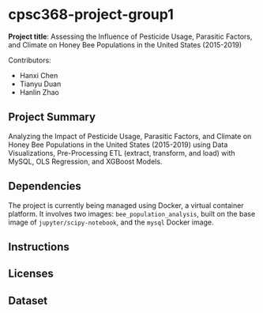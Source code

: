 # cpsc368-project-group1
**Project title**: Assessing the Influence of Pesticide Usage, Parasitic Factors, and Climate on Honey Bee Populations in the United States (2015-2019)

Contributors:

- Hanxi Chen
- Tianyu Duan
- Hanlin Zhao

## Project Summary

Analyzing the Impact of Pesticide Usage, Parasitic Factors, and Climate on Honey Bee Populations in the United States (2015-2019) using Data Visualizations, Pre-Processing ETL (extract, transform, and load) with MySQL, OLS Regression, and XGBoost Models.

## Dependencies

The project is currently being managed using Docker, a virtual container platform. It involves two images: `bee_population_analysis`, built on the base image of `jupyter/scipy-notebook`, and the `mysql` Docker image.

## Instructions

## Licenses

## Dataset 
